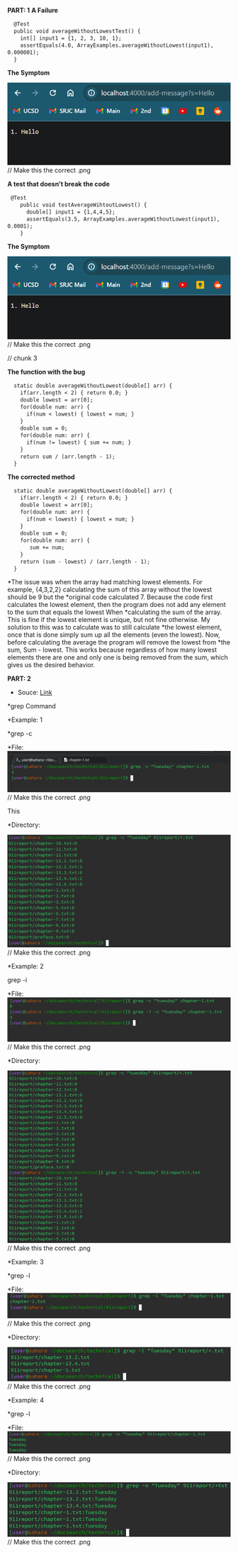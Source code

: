 **PART: 1**
**A Failure**
```
  @Test
  public void averageWithoutLowestTest() {
    int[] input1 = {1, 2, 3, 10, 1};
    assertEquals(4.0, ArrayExamples.averageWithoutLowest(input1), 0.000001);
  }
```

**The Symptom**

![Image](Lab2_Add_Code_1.png) // Make this the correct .png

**A test that doesn't break the code**

```
 @Test
    public void testAverageWihtoutLowest() {
      double[] input1 = {1,4,4,5};
      assertEquals(3.5, ArrayExamples.averageWithoutLowest(input1), 0.0001);
    }
```

**The Symptom**

![Image](Lab2_Add_Code_1.png) // Make this the correct .png


// chunk 3

**The function with the bug**

```
  static double averageWithoutLowest(double[] arr) {
    if(arr.length < 2) { return 0.0; }
    double lowest = arr[0];
    for(double num: arr) {
      if(num < lowest) { lowest = num; }
    }
    double sum = 0;
    for(double num: arr) {
      if(num != lowest) { sum += num; }
    }
    return sum / (arr.length - 1);
  }

```

**The corrected method**
```
  static double averageWithoutLowest(double[] arr) {
    if(arr.length < 2) { return 0.0; }
    double lowest = arr[0];
    for(double num: arr) {
      if(num < lowest) { lowest = num; }
    }
    double sum = 0;
    for(double num: arr) {
       sum += num; 
    }
    return (sum - lowest) / (arr.length - 1);
  }
```

*The issue was when the array had matching lowest elements. For example, {4,3,2,2} calculating the sum of this array without the lowest should be 9 but the 
*original code calculated 7. Because the code first calculates the lowest element, then the program does not add any element to the sum that equals the lowest When *calculating the sum of the array. This is fine if the lowest element is unique, but not fine otherwise. My solution to this was to calculate was to still calculate *the lowest element, once that is done simply sum up all the elements (even the lowest). Now, before calculating the average the program will remove the lowest from *the sum, Sum - lowest. This works because regardless of how many lowest elements there are one and only one is being removed from the sum, which gives us the desired behavior.

**PART: 2**
* Souce: 
[Link](https://www.geeksforgeeks.org/grep-command-in-unixlinux/#)

*grep Command

*Example: 1

*grep -c

*File:
![Image](grep_c_file.png) // Make this the correct .png

This 

*Directory:

![Image](grep_c_direct.png) // Make this the correct .png


*Example: 2

grep -i

*File:
![Image](grep_i_file.png) // Make this the correct .png

*Directory:

![Image](grep_i_direct.png) // Make this the correct .png


*Example: 3

*grep -l

*File:
![Image](grep_l_file.png) // Make this the correct .png

*Directory:

![Image](grep_l_direct.png) // Make this the correct .png


*Example: 4

*grep -l

*File:
![Image](grep_o_file.png) // Make this the correct .png

*Directory:

![Image](grep_o_direct.png) // Make this the correct .png


